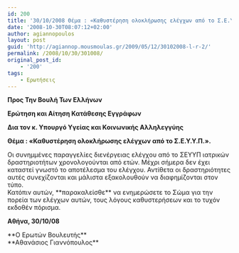 ```yaml
---
id: 200
title: '30/10/2008 Θέμα : «Καθυστέρηση ολοκλήρωσης ελέγχων από το Σ.Ε.Υ.Υ.Π.».'
date: '2008-10-30T08:07:12+02:00'
author: agiannopoulos
layout: post
guid: 'http://agiannop.mousmoulas.gr/2009/05/12/30102008-l-r-2/'
permalink: /2008/10/30/301008/
original_post_id:
    - '200'
tags:
    - Ερωτήσεις
---
```


**Προς Την Βουλή Των Ελλήνων**

**Ερώτηση και Αίτηση Κατάθεσης Εγγράφων**

**Δια τον κ. Υπουργό Υγείας και Κοινωνικής Αλληλεγγύης**

**Θέμα : «Καθυστέρηση ολοκλήρωσης ελέγχων από το Σ.Ε.Υ.Υ.Π.».**

<div style="text-align:justify;"></div>Οι συνημμένες παραγγελίες διενέργειας ελέγχου από το ΣΕΥΥΠ ιατρικών δραστηριοτήτων χρονολογούνται από ετών. Μέχρι σήμερα δεν έχει καταστεί γνωστό το αποτέλεσμα του ελέγχου. Αντίθετα οι δραστηριότητες αυτές συνεχίζονται και μάλιστα εξακολουθούν να διαφημίζονται στον τύπο.

<div style="text-align:justify;"></div>Κατόπιν αυτών, **παρακαλείσθε** να ενημερώσετε το Σώμα για την πορεία των ελέγχων αυτών, τους λόγους καθυστερήσεων και το τυχόν εκδοθέν πόρισμα.

**Αθήνα, 30/10/08**

<div style="text-align:center;"></div><div style="text-align:center;"></div><div style="text-align:center;"></div><div style="text-align:center;"></div>**Ο Ερωτών Βουλευτής**

<div style="text-align:center;"></div><div style="text-align:center;"></div><div style="text-align:center;"></div><div style="text-align:center;"></div><div style="text-align:center;"></div><div style="text-align:center;"></div>**Αθανάσιος Γιαννόπουλος**